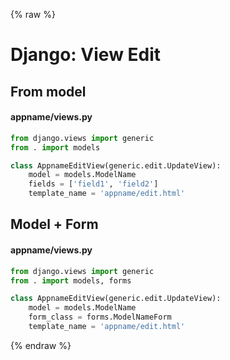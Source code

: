 {% raw %}

# Django: View Edit

## From model

#### appname/views.py
```python
from django.views import generic
from . import models

class AppnameEditView(generic.edit.UpdateView):
    model = models.ModelName
    fields = ['field1', 'field2']
    template_name = 'appname/edit.html'
```

## Model + Form

#### appname/views.py
```python
from django.views import generic
from . import models, forms

class AppnameEditView(generic.edit.UpdateView):
    model = models.ModelName
    form_class = forms.ModelNameForm
    template_name = 'appname/edit.html'
```

{% endraw %}
